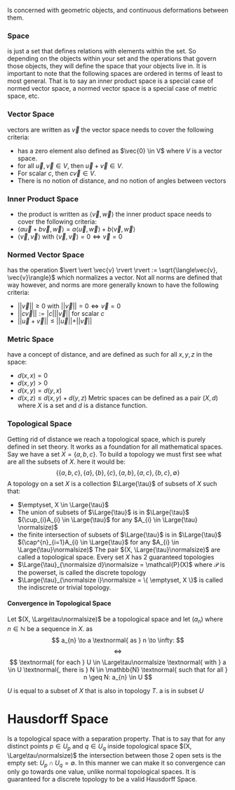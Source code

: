 Is concerned with geometric objects, and continuous deformations between them.

### Space
is just a set that defines relations with elements within the set. So depending on the objects within your set and the operations that govern those objects, they will define the space that your objects live in. It is important to note that the following spaces are ordered in terms of least to most general. That is to say an inner product space is a special case of normed vector space, a normed vector space is a special case of metric space, etc.
### Vector Space
vectors are written as $\vec{v}$
the vector space needs to cover the following criteria:
* has a zero element also defined as $\vec{0} \in V$ where $V$ is a vector space.
* for all $\vec{u}, \vec{v} \in V$, then $\vec{u} + \vec{v} \in V$.
* For scalar $c$, then $c\vec{v} \in V$.
* There is no notion of distance, and no notion of angles between vectors
### Inner Product Space
* the product is written as $\langle\vec{v}, \vec{w}\rangle$
the inner product space needs to cover the following criteria:
* $\langle a\vec{u} + b\vec{v}, \vec{w}\rangle = a\langle\vec{u}, \vec{w}\rangle + b\langle\vec{v}, \vec{w}\rangle$
* $\langle\vec{v}, \vec{v}\rangle$ with $\langle\vec{v}, \vec{v}\rangle = 0 \Leftrightarrow \vec{v} = 0$
### Normed Vector Space
has the operation $\vert \vert \vec{v} \rvert \rvert := \sqrt{\langle\vec{v}, \vec{v}\rangle}$ which normalizes a vector. Not all norms are defined that way however, and norms are more generally known to have the following criteria:
* $\vert \vert \vec{v} \rvert \rvert \geq 0$ with $\vert \vert \vec{v} \rvert \rvert = 0 \Leftrightarrow \vec{v} = 0$
* $\vert \vert c\vec{v} \rvert \rvert := \vert c \vert \vert \vert \vec{v} \rvert \rvert$ for scalar $c$
* $\vert \vert \vec{u} + \vec{v} \rvert \rvert \leq \vert \vert \vec{u} \rvert \rvert + \vert \vert \vec{v} \rvert \rvert$
### Metric Space
have a concept of distance, and are defined as such for all $x, y, z$ in the space:
* $d(x, x) = 0$
* $d(x, y) > 0$
* $d(x, y) = d(y, x)$
* $d(x, z) \leq d(x,y) + d(y, z)$
Metric spaces can be defined as a pair $(X, d)$ where $X$ is a set and $d$ is a distance function.

### Topological Space
Getting rid of distance we reach a topological space, which is purely defined in set theory. It works as a foundation for all mathematical spaces.
Say we have a set $X=\{ a,b,c \}$. To build a topology we must first see what are all the subsets of $X$. here it would be:
$$
\{\{a, b, c\}, \{a\}, \{b\}, \{c\}, \{a, b\}, \{a, c\}, \{b, c\}, \emptyset\}
$$
A topology on a set $X$ is a collection $\Large{\tau}$ of subsets of $X$ such that:
* $\emptyset, X \in \Large{\tau}$
* The union of subsets of $\Large{\tau}$ is in $\Large{\tau}$ $(\cup_{i}A_{i} \in \Large{\tau}$ for any $A_{i} \in \Large{\tau} \normalsize)$
* the finite intersection of subsets of $\Large{\tau}$ is in $\Large{\tau}$ $(\cap^{n}_{i=1}A_{i} \in \Large{\tau}$ for any $A_{i} \in \Large{\tau}\normalsize)$
The pair $(X, \Large{\tau}\normalsize)$ are called a topological space. Every set $X$ has 2 guaranteed topologies
* $\Large{\tau}_{\normalsize d}\normalsize = \mathcal{P}(X)$ where $\mathcal{P}$ is the powerset, is called the discrete topology
* $\Large{\tau}_{\normalsize i}\normalsize = \{ \emptyset, X \}$ is called the indiscrete or trivial topology.
#### Convergence in Topological Space
Let $(X, \Large\tau\normalsize)$ be a topological space and let $(a_{n})$ where $n \in \mathbb{N}$ be a sequence in $X$.
as
$$
a_{n} \to a \textnormal{ as } n \to \infty: 
$$
$$
\Leftrightarrow 
$$
$$
\textnormal{ for each } U \in \Large\tau\normalsize \textnormal{ with } a \in U \textnormal{, there is } N \in \mathbb{N} \textnormal{ such that for all } n \geq N: a_{n} \in U
$$

$U$ is equal to a subset of $X$ that is also in topology $T$. a is in subset $U$

# Hausdorff Space
Is a topological space with a separation property. That is to say that for any distinct points $p \in U_{p}$ and $q \in U_{q}$ inside topological space $(X, \Large\tau\normalsize)$ the intersection between those 2 open sets is the empty set: $U_{p} \cap U_{q} = \emptyset$. In this manner we can make it so convergence can only go towards one value, unlike normal topological spaces. It is guaranteed for a discrete topology to be a valid Hausdorff Space.